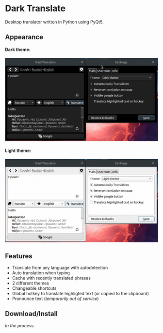 # Dark Translate

Desktop translator written in Python using PyQt5.

## Appearance
#### Dark theme:

![Dark theme](dark-theme.gif)

#### Light theme:

![Light theme](light-theme.gif)


## Features
* Translate from any language with autodetection
* Auto translation when typing
* Cache with recently translated phrases
* 2 different themes
* Changeable shortcuts
* Global hotkey to translate highligted text (or copied to the clipboard)
* Pronounce text (_temporarily out of service_)

## Download/Install

_*In the process.*_
